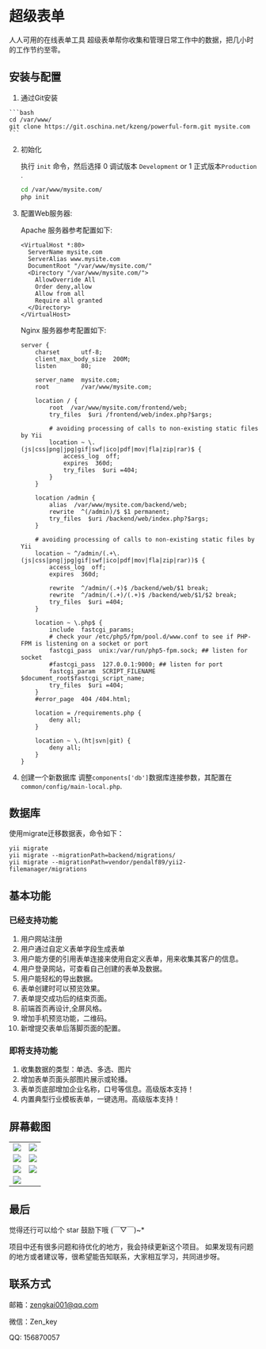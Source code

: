 # 超级表单
人人可用的在线表单工具
超级表单帮你收集和管理日常工作中的数据，把几小时的工作节约至零。

## 安装与配置
  1. 通过Git安装

    ```bash
    cd /var/www/
    git clone https://git.oschina.net/kzeng/powerful-form.git mysite.com
    ```

  2. 初始化

     执行 `init` 命令，然后选择 0 调试版本 `Development` or 1 正式版本`Production` .

      ```bash
      cd /var/www/mysite.com/
      php init
      ```

  3. 配置Web服务器:

     Apache 服务器参考配置如下:
     
     ```apacheconf
     <VirtualHost *:80>
       ServerName mysite.com
       ServerAlias www.mysite.com
       DocumentRoot "/var/www/mysite.com/"
       <Directory "/var/www/mysite.com/">
         AllowOverride All
         Order deny,allow
         Allow from all
         Require all granted
       </Directory>
     </VirtualHost>
     ```
     Nginx 服务器参考配置如下:
     
     ```nginx
     server {
         charset      utf-8;
         client_max_body_size  200M;
         listen       80;
     
         server_name  mysite.com;
         root         /var/www/mysite.com;
     
         location / {
             root  /var/www/mysite.com/frontend/web;
             try_files  $uri /frontend/web/index.php?$args;
     
             # avoiding processing of calls to non-existing static files by Yii
             location ~ \.(js|css|png|jpg|gif|swf|ico|pdf|mov|fla|zip|rar)$ {
                 access_log  off;
                 expires  360d;
                 try_files  $uri =404;
             }
         }
     
         location /admin {
             alias  /var/www/mysite.com/backend/web;
             rewrite  ^(/admin)/$ $1 permanent;
             try_files  $uri /backend/web/index.php?$args;
         }
     
         # avoiding processing of calls to non-existing static files by Yii
         location ~ ^/admin/(.+\.(js|css|png|jpg|gif|swf|ico|pdf|mov|fla|zip|rar))$ {
             access_log  off;
             expires  360d;
     
             rewrite  ^/admin/(.+)$ /backend/web/$1 break;
             rewrite  ^/admin/(.+)/(.+)$ /backend/web/$1/$2 break;
             try_files  $uri =404;
         }
     
         location ~ \.php$ {
             include  fastcgi_params;
             # check your /etc/php5/fpm/pool.d/www.conf to see if PHP-FPM is listening on a socket or port
             fastcgi_pass  unix:/var/run/php5-fpm.sock; ## listen for socket
             #fastcgi_pass  127.0.0.1:9000; ## listen for port
             fastcgi_param  SCRIPT_FILENAME $document_root$fastcgi_script_name;
             try_files  $uri =404;
         }
         #error_page  404 /404.html;
     
         location = /requirements.php {
             deny all;
         }
     
         location ~ \.(ht|svn|git) {
             deny all;
         }
     }
     ```
    
       
  4. 创建一个新数据库
   调整`components['db']`数据库连接参数，其配置在`common/config/main-local.php`.
  

## 数据库

使用migrate迁移数据表，命令如下：

```
yii migrate 
yii migrate --migrationPath=backend/migrations/
yii migrate --migrationPath=vendor/pendalf89/yii2-filemanager/migrations
```



## 基本功能

### 已经支持功能
1. 用户网站注册
2. 用户通过自定义表单字段生成表单
3. 用户能方便的引用表单连接来使用自定义表单，用来收集其客户的信息。
4. 用户登录网站，可查看自己创建的表单及数据。
5. 用户能轻松的导出数据。
6. 表单创建时可以预览效果。
7. 表单提交成功后的结束页面。
8. 前端首页再设计,全屏风格。
9. 增加手机预览功能，二维码。
10. 新增提交表单后落脚页面的配置。

### 即将支持功能
1. 收集数据的类型：单选、多选、图片
2. 增加表单页面头部图片展示或轮播。
3. 表单页底部增加企业名称，口号等信息。高级版本支持！
4. 内置典型行业模板表单，一键选用。高级版本支持！


## 屏幕截图

<table width="60%">
<tr>
<td><img src="https://images.gitee.com/uploads/images/2018/1218/214609_a72e382d_537766.png"></td>
<td> <img src="https://git.oschina.net/uploads/images/2017/0701/143359_bcbaed34_537766.png"></td>
</tr>

<tr>
<td><img src="https://git.oschina.net/uploads/images/2017/0701/143423_87671e38_537766.png"></td>
<td><img src="https://git.oschina.net/uploads/images/2017/0701/143455_36ba1f78_537766.png"></td>
</tr>

<tr>
<td><img src="https://git.oschina.net/uploads/images/2017/0701/143514_fb23706c_537766.png"></td>
<td><img src="https://git.oschina.net/uploads/images/2017/0701/153149_862176c0_537766.jpeg"></td>
</tr>

<tr>
<td><img src="https://git.oschina.net/uploads/images/2017/0706/224909_08145530_537766.jpeg"></td>
<td></td>
</tr>
</table>


## 最后

觉得还行可以给个 star 鼓励下哦 (￣▽￣)~*


项目中还有很多问题和待优化的地方，我会持续更新这个项目。 如果发现有问题的地方或者建议等，很希望能告知联系，大家相互学习，共同进步呀。


## 联系方式

邮箱：zengkai001@qq.com

微信：Zen_key

QQ: 156870057


